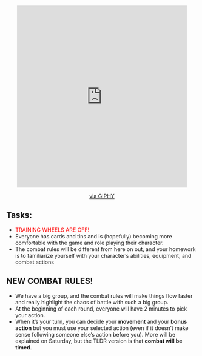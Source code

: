 <center><iframe src="https://giphy.com/embed/PcMXQqcsn2Fz2" width="448" height="480" frameBorder="0" class="giphy-embed" allowFullScreen></iframe><p><a href="https://giphy.com/gifs/transparent-bike-PcMXQqcsn2Fz2">via GIPHY</a></p>
</center>



## Tasks:
- <font color="#ff0000">TRAINING WHEELS ARE OFF! </font>
- Everyone has cards and tins and is (hopefully) becoming more comfortable with the game and role playing their character. 
- The combat rules will be different from here on out, and your homework is to familiarize yourself with your character’s abilities, equipment, and combat actions

## NEW COMBAT RULES! 
- We have a big group, and the combat rules will make things flow faster and really highlight the chaos of battle with such a big group. 
- At the beginning of each round, everyone will have 2 minutes to pick your action.
- When it’s your turn, you can decide your **movement** and your **bonus action** but you must use your selected action (even if it doesn’t make sense following someone else’s action before you). More will be explained on Saturday, but the TLDR version is that **combat will be timed**.